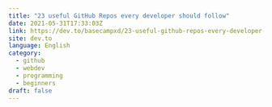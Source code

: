 ```yaml
---
title: "23 useful GitHub Repos every developer should follow"
date: 2021-05-31T17:33:03Z
link: https://dev.to/basecampxd/23-useful-github-repos-every-developer-should-follow-4p13?utm_medium=RSS&utm_source=news.12bit.vn
site: dev.to
language: English
category:
  - github
  - webdev
  - programming
  - beginners
draft: false
---
```

